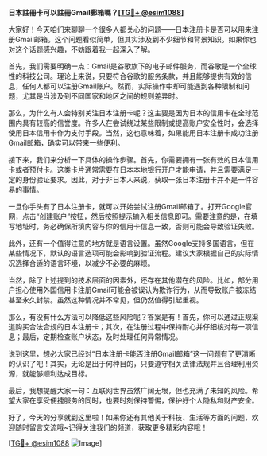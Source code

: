 **日本註冊卡可以註冊Gmail郵箱嗎？[[TG💪+ @esim1088](https://t.me/s/esim1088)]**

大家好！今天咱们来聊聊一个很多人都关心的问题——日本注册卡是否可以用来注册Gmail邮箱。这个问题看似简单，但其实涉及到不少细节和背景知识。如果你也对这个话题感兴趣，不妨跟着我一起深入了解。

首先，我们需要明确一点：Gmail是谷歌旗下的电子邮件服务，而谷歌是一个全球性的科技公司。理论上来说，只要符合谷歌的服务条款，并且能够提供有效的信息，任何人都可以注册Gmail账户。然而，实际操作中却可能遇到各种限制和问题，尤其是当涉及到不同国家和地区之间的规则差异时。

那么，为什么有人会特别关注日本注册卡呢？这主要是因为日本的信用卡在全球范围内具有较高的信誉度。许多人在尝试绕过某些限制或提高账户安全性时，会选择使用日本信用卡作为支付手段。当然，这也意味着，如果能用日本注册卡成功注册Gmail邮箱，确实可以带来一些便利。

接下来，我们来分析一下具体的操作步骤。首先，你需要拥有一张有效的日本信用卡或者预付卡。这类卡片通常需要在日本本地银行开户才能申请，并且需要满足一定的身份验证要求。因此，对于非日本人来说，获取一张日本注册卡并不是一件容易的事情。

一旦你手头有了日本注册卡，就可以开始尝试注册Gmail邮箱了。打开Google官网，点击“创建账户”按钮，然后按照提示输入相关信息即可。需要注意的是，在填写地址时，务必确保所填内容与你的信用卡信息一致，否则可能会导致验证失败。

此外，还有一个值得注意的地方就是语言设置。虽然Google支持多国语言，但在某些情况下，默认的语言选项可能会影响到验证流程。建议大家根据自己的实际情况选择合适的语言环境，以减少不必要的麻烦。

当然，除了上述提到的技术层面的因素外，还存在其他潜在的风险。比如，部分用户担心使用外国信用卡注册Gmail可能会被误认为欺诈行为，从而导致账户被冻结甚至永久封禁。虽然这种情况并不常见，但仍然值得引起重视。

那么，有没有什么方法可以降低这些风险呢？答案是有！首先，你可以通过正规渠道购买合法合规的日本注册卡；其次，在注册过程中保持耐心并仔细核对每一项信息；最后，定期检查账户状态，及时处理任何异常情况。

说到这里，想必大家已经对“日本注册卡能否注册Gmail邮箱”这一问题有了更清晰的认识了吧！其实，无论是出于何种目的，只要遵守相关法律法规并且合理利用资源，就能够顺利达成目标。

最后，我想提醒大家一句：互联网世界虽然广阔无垠，但也充满了未知的风险。希望大家在享受便捷服务的同时，也要时刻保持警惕，保护好个人隐私和财产安全。

好了，今天的分享就到这里啦！如果你还有其他关于科技、生活等方面的问题，欢迎随时留言交流哦~记得关注我们的频道，获取更多精彩内容哦！

[[TG💪+ @esim1088](https://t.me/s/esim1088) ![Image](https://i.postimg.cc/4NQfJmqS/Snipaste-2025-05-13-00-14-12.png)]